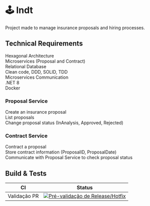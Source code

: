 # 🕹️ Indt

Project made to manage insurance proposals and hiring processes.

## Technical Requirements

Hexagonal Architecture  
Microservices (Proposal and Contract)  
Relational Database  
Clean code, DDD, SOLID, TDD  
Microservices Communication  
.NET 8  
Docker  


### Proposal Service

Create an insurance proposal  
List proposals  
Change proposal status (InAnalysis, Approved, Rejected)  

### Contract Service

Contract a proposal  
Store contract information (ProposalID, ProposalDate)  
Communicate with Proposal Service to check proposal status  


## Build & Tests
| CI | Status |
| --- | --- | 
| Validação PR| [![Pré-validação de Release/Hotfix](https://github.com/leandrokuranaga/anima/actions/workflows/validate-release-pr.yml/badge.svg)](https://github.com/leandrokuranaga/anima/actions/workflows/validate-release-pr.yml)
